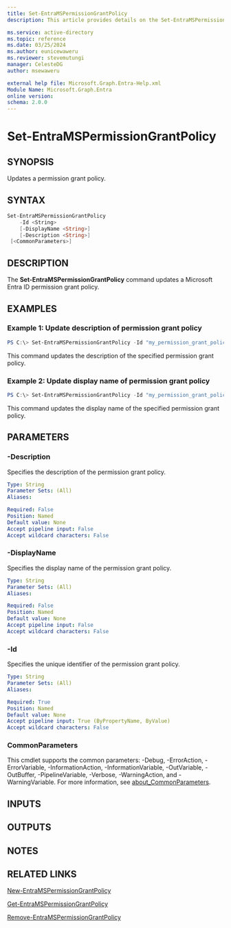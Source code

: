 ```yaml
---
title: Set-EntraMSPermissionGrantPolicy
description: This article provides details on the Set-EntraMSPermissionGrantPolicy command.

ms.service: active-directory
ms.topic: reference
ms.date: 03/25/2024
ms.author: eunicewaweru
ms.reviewer: stevemutungi
manager: CelesteDG
author: msewaweru

external help file: Microsoft.Graph.Entra-Help.xml
Module Name: Microsoft.Graph.Entra
online version:
schema: 2.0.0
---
```


# Set-EntraMSPermissionGrantPolicy

## SYNOPSIS
Updates a permission grant policy.

## SYNTAX

```powershell
Set-EntraMSPermissionGrantPolicy 
    -Id <String>
    [-DisplayName <String>] 
    [-Description <String>] 
 [<CommonParameters>]
```

## DESCRIPTION
The **Set-EntraMSPermissionGrantPolicy** command updates a Microsoft Entra ID permission grant policy.

## EXAMPLES

### Example 1: Update description of permission grant policy
```powershell
PS C:\> Set-EntraMSPermissionGrantPolicy -Id "my_permission_grant_policy_id" -Description "updated description"
```

This command updates the description of the specified permission grant policy.

### Example 2: Update display name of permission grant policy
```powershell
PS C:\> Set-EntraMSPermissionGrantPolicy -Id "my_permission_grant_policy_id" -DisplayName "update displayname"
```

This command updates the display name of the specified permission grant policy.

## PARAMETERS

### -Description
Specifies the description of the permission grant policy.

```yaml
Type: String
Parameter Sets: (All)
Aliases:

Required: False
Position: Named
Default value: None
Accept pipeline input: False
Accept wildcard characters: False
```

### -DisplayName
Specifies the display name of the permission grant policy.

```yaml
Type: String
Parameter Sets: (All)
Aliases:

Required: False
Position: Named
Default value: None
Accept pipeline input: False
Accept wildcard characters: False
```

### -Id
Specifies the unique identifier of the permission grant policy.

```yaml
Type: String
Parameter Sets: (All)
Aliases:

Required: True
Position: Named
Default value: None
Accept pipeline input: True (ByPropertyName, ByValue)
Accept wildcard characters: False
```

### CommonParameters
This cmdlet supports the common parameters: -Debug, -ErrorAction, -ErrorVariable, -InformationAction, -InformationVariable, -OutVariable, -OutBuffer, -PipelineVariable, -Verbose, -WarningAction, and -WarningVariable. For more information, see [about_CommonParameters](https://go.microsoft.com/fwlink/?LinkID=113216).

## INPUTS

## OUTPUTS

## NOTES

## RELATED LINKS

[New-EntraMSPermissionGrantPolicy](New-EntraMSPermissionGrantPolicy.md)

[Get-EntraMSPermissionGrantPolicy](Get-EntraMSPermissionGrantPolicy.md)

[Remove-EntraMSPermissionGrantPolicy](Remove-EntraMSPermissionGrantPolicy.md)

